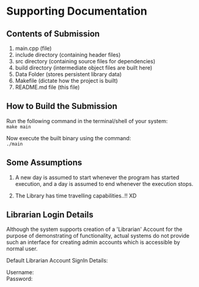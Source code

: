 # Supporting Documentation

## Contents of Submission

1. main.cpp (file)
2. include directory (containing header files) 
3. src directory (containing source files for dependencies)
4. build directory (intermediate object files are built here)
5. Data Folder (stores persistent library data)
6. Makefile (dictate how the project is built)
7. README.md file (this file)

## How to Build the Submission

Run the following command in the terminal/shell of your system:  
`make main`

Now execute the built binary using the command:  
`./main`

## Some Assumptions

1. A new day is assumed to start whenever the program has started execution, and a day is assumed to end whenever the execution stops.

2. The Library has time travelling capabilities..!! XD

## Librarian Login Details

Although the system supports creation of a 'Librarian' Account for the purpose of demonstrating of functionality, actual systems do not provide such an interface  for creating admin accounts which is accessible by normal user.

Default Librarian Account SignIn Details:

Username:  
Password:  


